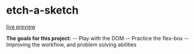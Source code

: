 # etch-a-sketch

[live preview](https://youssef-el-atmani.github.io/etch-a-sketch)

**The goals for this project:**
    -- Play with the DOM
    -- Practice the flex-box
    -- Improving the workflow, and problem solving abilities
